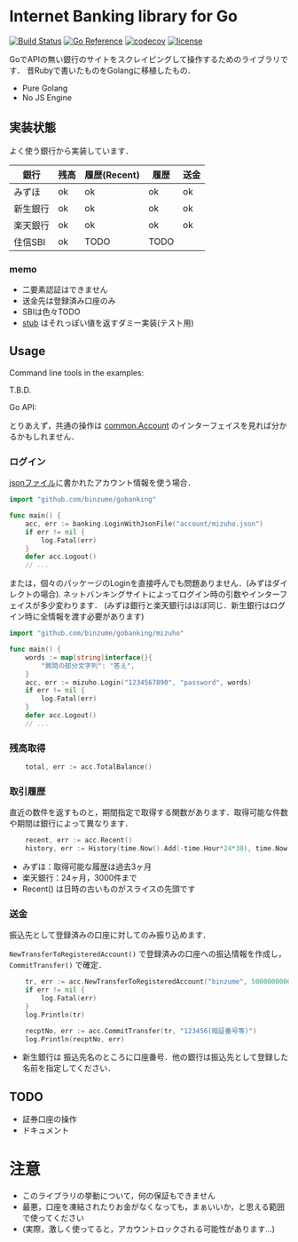 # Internet Banking library for Go

[![Build Status](https://github.com/binzume/gobanking/actions/workflows/test.yaml/badge.svg)](https://github.com/binzume/gobanking/actions)
[![Go Reference](https://pkg.go.dev/badge/github.com/binzume/gobanking.svg)](https://pkg.go.dev/github.com/binzume/gobanking)
[![codecov](https://codecov.io/gh/binzume/gobanking/branch/master/graph/badge.svg)](https://codecov.io/gh/binzume/gobanking)
[![license](https://img.shields.io/badge/license-MIT-4183c4.svg)](https://github.com/binzume/gobanking/blob/master/LICENSE)

GoでAPIの無い銀行のサイトをスクレイピングして操作するためのライブラリです．
昔Rubyで書いたものをGolangに移植したもの．

- Pure Golang
- No JS Engine


## 実装状態

よく使う銀行から実装しています．

| 銀行     | 残高 | 履歴(Recent) | 履歴  | 送金 |
|----------|------|--------------|-------|------|
| みずほ   | ok   | ok           | ok    | ok   |
| 新生銀行 | ok   | ok           | ok    | ok   |
| 楽天銀行 | ok   | ok           | ok    | ok   |
| 住信SBI  | ok   | TODO         | TODO  |      |

### memo

- 二要素認証はできません
- 送金先は登録済み口座のみ
- SBIは色々TODO
- [stub](stub) はそれっぽい値を返すダミー実装(テスト用)

## Usage

Command line tools in the examples:

T.B.D.

Go API:

とりあえず，共通の操作は [common.Account](common/common.go) のインターフェイスを見れば分かるかもしれません．

### ログイン

[jsonファイル](examples/README.md)に書かれたアカウント情報を使う場合．

```go
import "github.com/binzume/gobanking"

func main() {
	acc, err := banking.LoginWithJsonFile("account/mizuho.json")
	if err != nil {
		log.Fatal(err)
	}
	defer acc.Logout()
	// ...
```

または，個々のパッケージのLoginを直接呼んでも問題ありません．(みずほダイレクトの場合).
ネットバンキングサイトによってログイン時の引数やインターフェイスが多少変わります．
(みずほ銀行と楽天銀行はほぼ同じ．新生銀行はログイン時に全情報を渡す必要があります)

```go
import "github.com/binzume/gobanking/mizuho"

func main() {
	words := map[string]interface{}{
		"質問の部分文字列": "答え",
	}
	acc, err := mizuho.Login("1234567890", "password", words)
	if err != nil {
		log.Fatal(err)
	}
	defer acc.Logout()
	// ...
```


### 残高取得

```go
	total, err := acc.TotalBalance()
```

### 取引履歴

直近の数件を返すものと，期間指定で取得する関数があります．取得可能な件数や期間は銀行によって異なります．

```go
	recent, err := acc.Recent()
	history, err := History(time.Now().Add(-time.Hour*24*30), time.Now())
```

- みずほ：取得可能な履歴は過去3ヶ月
- 楽天銀行：24ヶ月，3000件まで
- Recent() は日時の古いものがスライスの先頭です

### 送金

振込先として登録済みの口座に対してのみ振り込めます．

`NewTransferToRegisteredAccount()` で登録済みの口座への振込情報を作成し，`CommitTransfer()` で確定．


```go
	tr, err := acc.NewTransferToRegisteredAccount("binzume", 5000000000000000)
	if err != nil {
		log.Fatal(err)
	}
	log.Println(tr)

	recptNo, err := acc.CommitTransfer(tr, "123456(暗証番号等)")
	log.Println(recptNo, err)
```

- 新生銀行は 振込先名のところに口座番号．他の銀行は振込先として登録した名前を指定してください．

## TODO

- 証券口座の操作
- ドキュメント

# 注意

- このライブラリの挙動について，何の保証もできません
- 最悪，口座を凍結されたりお金がなくなっても，まぁいいか，と思える範囲で使ってください
- (実際，激しく使ってると，アカウントロックされる可能性があります...)
